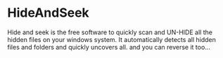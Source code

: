 # HideAndSeek
Hide and seek is the free software to quickly scan and UN-HIDE all the hidden files on your windows system. It automatically detects all hidden files and folders and quickly uncovers all. and you can reverse it too...

